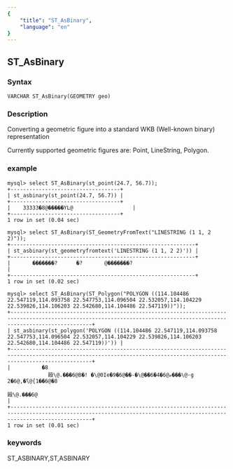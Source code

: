 ```yaml
---
{
    "title": "ST_AsBinary",
    "language": "en"
}
---
```


<!-- 
Licensed to the Apache Software Foundation (ASF) under one
or more contributor license agreements.  See the NOTICE file
distributed with this work for additional information
regarding copyright ownership.  The ASF licenses this file
to you under the Apache License, Version 2.0 (the
"License"); you may not use this file except in compliance
with the License.  You may obtain a copy of the License at

  http://www.apache.org/licenses/LICENSE-2.0

Unless required by applicable law or agreed to in writing,
software distributed under the License is distributed on an
"AS IS" BASIS, WITHOUT WARRANTIES OR CONDITIONS OF ANY
KIND, either express or implied.  See the License for the
specific language governing permissions and limitations
under the License.
-->

## ST_AsBinary

### Syntax

`VARCHAR ST_AsBinary(GEOMETRY geo)`

### Description

Converting a geometric figure into a standard WKB (Well-known binary) representation

Currently supported geometric figures are: Point, LineString, Polygon.

### example

```
mysql> select ST_AsBinary(st_point(24.7, 56.7));
+-----------------------------------+
| st_asbinary(st_point(24.7, 56.7)) |
+-----------------------------------+
|    33333�8@�����YL@                   |
+-----------------------------------+
1 row in set (0.04 sec)

mysql> select ST_AsBinary(ST_GeometryFromText("LINESTRING (1 1, 2 2)"));
+-----------------------------------------------------------+
| st_asbinary(st_geometryfromtext('LINESTRING (1 1, 2 2)')) |
+-----------------------------------------------------------+
|       �������?      �?       @�������?                                |
+-----------------------------------------------------------+
1 row in set (0.02 sec)

mysql> select ST_AsBinary(ST_Polygon("POLYGON ((114.104486 22.547119,114.093758 22.547753,114.096504 22.532057,114.104229 22.539826,114.106203 22.542680,114.104486 22.547119))"));
+----------------------------------------------------------------------------------------------------------------------------------------------------------------------+
| st_asbinary(st_polygon('POLYGON ((114.104486 22.547119,114.093758 22.547753,114.096504 22.532057,114.104229 22.539826,114.106203 22.542680,114.104486 22.547119))')) |
+----------------------------------------------------------------------------------------------------------------------------------------------------------------------+
|          �8
             毆\@.���6@B�! �\@0Ie�9�6@��-�\@��6�4�6@ޒ���\@·g    2�6@,�̆\@{1��6@�8
                                                                                毆\@.���6@                                                                                          |
+----------------------------------------------------------------------------------------------------------------------------------------------------------------------+
1 row in set (0.01 sec)

```
### keywords
ST_ASBINARY,ST,ASBINARY
